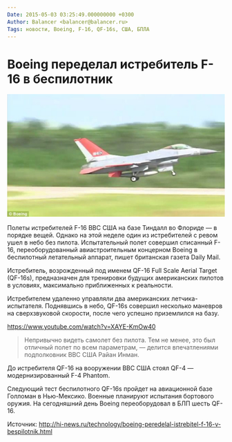 ```yaml
---
Date: 2015-05-03 03:25:49.000000000 +0300
Author: Balancer <balancer@balancer.ru>
Tags: новости, Boeing, F-16, QF-16s, США, БПЛА
---
```


# Boeing переделал истребитель F-16 в беспилотник

![QF-16s](2013-09-26-qf-16s-first-flight.jpg)

Полеты истребителей F-16 ВВС США на базе Тиндалл во Флориде — в порядке
вещей. Однако на этой неделе один из истребителей с ревом ушел в небо без
пилота. Испытательный полет совершил списанный F-16, переоборудованный
авиастроительным концерном Boeing в беспилотный летательный аппарат,
пишет британская газета Daily Mail.

Истребитель, возрожденный под именем QF-16 Full Scale Aerial
Target (QF-16s), предназначен для тренировки будущих американских пилотов
в условиях, максимально приближенных к реальности.

Истребителем удаленно управляли два американских летчика-испытателя.
Поднявшись в небо, QF-16s совершил несколько маневров на сверхзвуковой
скорости, после чего успешно приземлился на базу.

https://www.youtube.com/watch?v=XAYE-KmOw40

>Непривычно видеть самолет без пилота. Тем не менее, это был отличный
>полет по всем параметрам, — делится впечатлениями подполковник ВВС США
>Райан Инман.

До истребителя QF-16 на вооружении ВВС США стоял QF-4 — модернизированный
F-4 Phantom.

Следующий тест беспилотного QF-16s пройдет на авиационной базе Голломан в
Нью-Мексико. Военные планируют испытания бортового оружия. На сегодняшний
день Boeing переоборудовал в БЛП шесть QF-16.

Источник: http://hi-news.ru/technology/boeing-peredelal-istrebitel-f-16-v-bespilotnik.html
